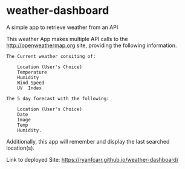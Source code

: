 # weather-dashboard
A simple app to retrieve weather from an API

This weather App makes multiple API calls to the 
http://openweathermap.org site, providing the following information.

    The Current weather consiting of:

        Location (User's Choice)
        Temperature
        Humidity
        Wind Speed
        UV  Index

    The 5 day forecast with the following:

        Location (User's Choice)
        Date
        Image
        Temp
        Humidity.

Additionally, this app will remember and display the last searched
location(s).

Link to deployed Site:
https://ryanfcarr.github.io/weather-dashboard/

